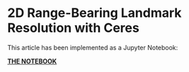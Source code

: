 # 2D Range-Bearing Landmark Resolution with Ceres

This article has been implemented as a Jupyter Notebook:

**[THE NOTEBOOK](TODO)**
